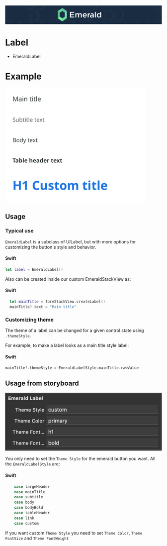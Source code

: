 <p align="center"><img src="/Resources/Images/Header.png" /></p>

# Label
<ul class="icon-list">
  <li class="icon-list-item icon-list-item--spec">EmeraldLabel</li>
</ul>

# Example
<img src="https://github.com/cebroker/emerald-ios/blob/develop/Resources/Images/EmeraldLabelExample.png" />

## Usage
### Typical use

`EmeraldLabel` is a subclass of UILabel, but with more options for customizing the button's style and
behavior.

#### Swift
```swift
let label = EmeraldLabel()
```

Also can be created inside our custom EmeraldStackView as:

#### Swift
```swift
  let mainTitle = formStackView.createLabel()
  mainTitle?.text = "Main title"
```

### Customizing theme

The theme of a label can be changed for a given control state using `.themeStyle`.

For example, to make a label looks as a main title style label:

#### Swift
```swift
mainTitle?.themeStyle = EmeraldLabelStyle.mainTitle.rawValue
```
## Usage from storyboard
<p align="center"><img src="https://github.com/cebroker/emerald-ios/blob/develop/Resources/Images/EmeraldLabelFromStoryboard.png" /></p>

You only need to set the `Theme Style` for the emerald button you want. All the `EmeraldLabelStyle` are:

#### Swift
```swift
    case largeHeader
    case mainTitle
    case subtitle
    case body
    case bodyBold
    case tableHeader
    case link
    case custom
```

If you want custom `Theme Style` you need to set `Theme Color`, `Theme FontSize` and `Theme FontWeight`
